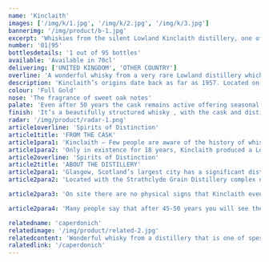 ```yaml
---
name: 'Kinclaith'
images: ['/img/k/1.jpg', '/img/k/2.jpg', '/img/k/3.jpg']
bannerimg: '/img/product/b-1.jpg'
excerpt: 'Whiskies from the silent Lowland Kinclaith distillery, one of the few examples left in the world'
number: '01|95'
bottlesdetails: '1 out of 95 bottles'
available: 'Available in 70cl'
delivering: ['UNITED KINGDOM', 'OTHER COUNTRY']
overline: 'A wonderful whisky from a very rare Lowland distillery which was located in the heart of Glasgow'
description: 'Kinclaith’s origins date back as far as 1957. Located on the south side of the river Clyde, this small malt distillery was housed within the massive Strathclyde grain distillery complex. The vital ingredients were all locally procured, and the liquid matured in a combination of American and European oak casks, producing some of the finest malt whisky over an 18-year period. '
colour: 'Full Gold'
nose: 'The fragrance of sweet oak notes'
palate: 'Even after 50 years the cask remains active offering seasonal spices of clove and cinnamon with remarkable freshness'
finish: 'It’s a beautifully structured whisky , with the cask and distillate in perfect harmony'
radar: '/img/product/radar-1.png'
article1overline: 'Spirits of Distinction'
article1title: 'FROM THE CASK'
article1para1: 'Kinclaith – Few people are aware of the history of whisky making in Glasgow, up until the last few years, Kinclaith was the last single malt distillery in the city. Closing in 1975 it saw the end of single malt production in the city for almost 40 years.'
article1para2: 'Only in existence for 18 years, Kinclaith produced a Lowland Single Malt that has legendary status. These bottles of Kinclaith are some of the last in the world, a look back in history to another age of whisky-making.'
article2overline: 'Spirits of Distinction'
article2title: 'ABOUT THE DISTILLERY'
article2para1: 'Glasgow, Scotland’s largest city has a significant distilling history that many people are unaware of and up until the past few years Kinclaith was the last single malt distillery to have been operating its boundaries.'
article2para2: 'Located with the Strathclyde Grain Distillery complex on the banks of the River Clyde in the Gorbals region of the city, Kinclaith came into being in 1957 when owner at that time, Seager Evans installed a single pair of pot stills. Sadly, there is very little detail of the specifications of the equipment installed as by 1975 the stills were removed and Kinclaith was no more. Estimated to being producing around 200,000 litres of spirit a year it was small even by the standards of the mid 1970’s. We do know that the water for the distillery came from Loch Katrine to the north of Glasgow which even today supply’s the drinking water for the city.'

article2para3: 'On site there are no physical signs that Kinclaith even existed beyond a large green and golden metallic sign located near one of the column stills and would have been where the pot stills were located, the site is now solely for the production of new make Grain spirit which finds its way into many of Scotland’s great blended whiskies.'

article2para4: 'Many people say that after 45-50 years you will see the final stocks from a closed distillery disappear, At Duncan Taylor Scotch Whisky Ltd we have a few of what may well be the last casks in existence from this legendary distillery, tasting whisky such as this reminds you of the skills and the history that has gone before us, a liquid legacy.'

relatedname: 'caperdonich'
relatedimage: '/img/product/related-2.jpg'
relatedcontent: 'Wonderful whisky from a distillery that is one of spesysides best kept secrets'
ralatedlink: '/caperdonich'
---
```

